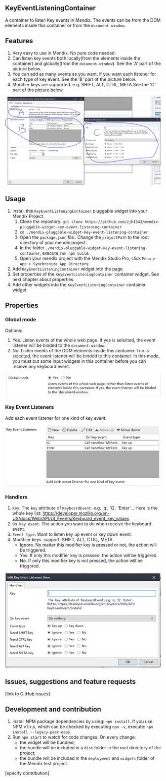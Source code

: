 ## KeyEventListeningContainer

A container to listen Key events in Mendix. The events can be from the DOM elements inside this container or from the `document.window`.

## Features

1. Very easy to use in Mendix. No pure code needed. 
2. Can listen key events both locally(from the elements inside the container) and globally(from the `document.window`). See the 'A' part of the picture below.
3. You can add as many events as you want, if you want each listener for each type of key event. See the 'B' part of the picture below.
4. Modifier keys are supported. e.g. SHIFT, ALT, CTRL, META.See the 'C' part of the picture below.

![scrrenshot](./doc/screenshot-2.JPG)


## Usage

1. Install this `KeyEventListeningContainer` pluggable widget into your Mendix Project.
    1. Clone the repostory. `git clone https://github.com/zjh1943/mendix-pluggable-widget-key-event-listening-container`
    2. `cd ./mendix-pluggable-widget-key-event-listening-container`
    3. Open the `package.json` file . Change the `projectPath` to the root directory of your mendix project.
    4. In the folder `./mendix-pluggable-widget-key-event-listening-container`, execute `run npm build`.
    4. Open your mendix project with the Mendix Studio Pro, click `Menu > App > Synchronize App Directory`.
2. Add `KeyEventListeningContainer` widget into the page.
3. Set properties of the `KeyEventListeningContainer` container widget. See next chapter about properties.
4. Add other widgets into the `KeyEventListeningContainer` container widget.


## Properties

### Global mode

Options:
1. Yes. Listen events of the whole web page. If yes is selected, the event listener will be binded to the `document.window`.
2. No. Listen events of the DOM elements inside this container. I no is selected, the event listener will be binded to this container. In this mode, you must put some input widgets in this container before you can recieve any keyboard event.

![scrrenshot](./doc/screenshot-3.JPG)

### Key Event Listeners

Add each event listener for one kind of key event. 

![scrrenshot](./doc/screenshot-4.JPG)

### Handlers

1. `Key`. The `key` attribute of `KeyboardEvent`. e.g. 'q', 'Q', 'Enter'... Here is the whole key list: https://developer.mozilla.org/en-US/docs/Web/API/UI_Events/Keyboard_event_key_values
2. `On key event`. The action you want to do when receive the keyboard event.
3. `Event type`. Want to listen key up event or key down event.
4. Modifiler keys. support: SHIFT, ALT, CTRL, META.
    * Ignore. No matter this modifier key is pressed or not, the action will be triggered.
    * Yes. If only this modifier key is pressed, the action will be triggered.
    * No. If only this modifier key is not pressed, the action will be triggered.

![scrrenshot](./doc/screenshot-5.JPG)

## Issues, suggestions and feature requests
[link to GitHub issues]

## Development and contribution

1. Install NPM package dependencies by using: `npm install`. If you use NPM v7.x.x, which can be checked by executing `npm -v`, execute: `npm install --legacy-peer-deps`.
1. Run `npm start` to watch for code changes. On every change:
    - the widget will be bundled;
    - the bundle will be included in a `dist` folder in the root directory of the project;
    - the bundle will be included in the `deployment` and `widgets` folder of the Mendix test project.

[specify contribution]
